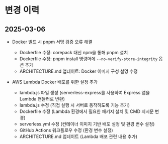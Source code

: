 # 변경 이력

## 2025-03-06
- Docker 빌드 시 pnpm 서명 검증 오류 해결
  - Dockerfile 수정: corepack 대신 npm을 통해 pnpm 설치
  - Dockerfile 수정: pnpm install 명령어에 `--no-verify-store-integrity` 옵션 추가
  - ARCHITECTURE.md 업데이트: Docker 이미지 구성 설명 수정

- AWS Lambda Docker 배포를 위한 설정 추가
  - lambda.js 파일 생성 (serverless-express를 사용하여 Express 앱을 Lambda 핸들러로 변환)
  - lambda.js 수정 (직접 실행 시 서버로 동작하도록 기능 추가)
  - Dockerfile 수정 (Lambda 환경에서 필요한 패키지 설치 및 CMD 지시문 변경)
  - serverless.yml 수정 (컨테이너 이미지 기반 배포 설정 및 환경 변수 설정)
  - GitHub Actions 워크플로우 수정 (환경 변수 설정)
  - ARCHITECTURE.md 업데이트 (Lambda 배포 관련 내용 추가)
